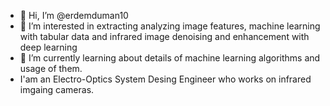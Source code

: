 - 👋 Hi, I’m @erdemduman10
- 👀 I’m interested in extracting analyzing image features, machine learning with tabular data and infrared image denoising and enhancement with deep learning
- 🌱 I’m currently learning about details of machine learning algorithms and usage of them.
-  I'am an Electro-Optics System Desing Engineer who works on infrared imgaing cameras. 

<!---
erdemduman10/erdemduman10 is a ✨ special ✨ repository because its `README.md` (this file) appears on your GitHub profile.
You can click the Preview link to take a look at your changes.
--->
